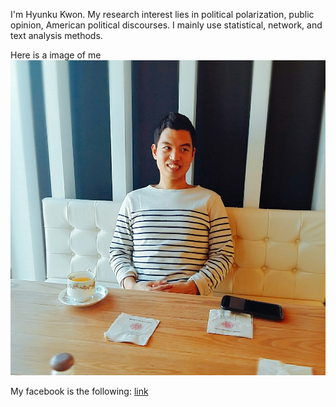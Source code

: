 I'm Hyunku Kwon. My research interest lies in political polarization, public opinion, American political discourses. I mainly use statistical, network, and text analysis methods. 

Here is a image of me
![](https://github.com/HyunkuKwon/hw01/blob/master/KakaoTalk_20171001_221540326.jpg)

My facebook is the following:
[link](https://www.facebook.com/hyunku.kwon.9)
